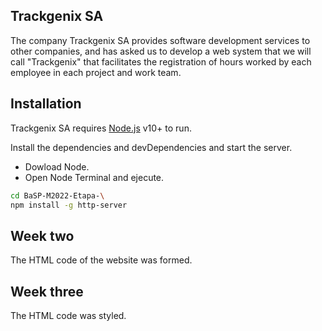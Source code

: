 ## Trackgenix SA
The company Trackgenix SA provides software development services to other companies, and has asked us to develop a web system that we will call "Trackgenix" that facilitates the registration of hours worked by each employee in each project and work team.
## Installation

Trackgenix SA requires [Node.js](https://nodejs.org/) v10+ to run.

Install the dependencies and devDependencies and start the server.
- Dowload Node.
- Open Node Terminal and ejecute.
```sh
cd BaSP-M2022-Etapa-\
npm install -g http-server
```
## Week two
The HTML code of the website was formed.

## Week three

The HTML code was styled.